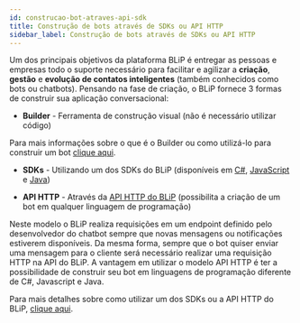 ```yaml
---
id: construcao-bot-atraves-api-sdk
title: Construção de bots através de SDKs ou API HTTP
sidebar_label: Construção de bots através de SDKs ou API HTTP
---
```


Um dos principais objetivos da plataforma BLiP é entregar as pessoas e empresas todo o suporte necessário para facilitar e agilizar a **criação**, **gestão** e **evolução de contatos inteligentes** (também conhecidos como bots ou chatbots). Pensando na fase de criação, o BLiP fornece 3 formas de construir sua aplicação conversacional:

* **Builder** - Ferramenta de construção visual (não é necessário utilizar código)

Para mais informações sobre o que é o Builder ou como utilizá-lo para construir um bot [clique aqui](https://help.blip.ai/hc/pt-br/sections/360000157071-Getting-Started).

* **SDKs** - Utilizando um dos SDKs do BLiP (disponíveis em [C#](https://github.com/takenet/blip-sdk-csharp), [JavaScript](https://github.com/takenet/blip-sdk-js) e [Java](https://github.com/takenet/blip-sdk-java))

* **API HTTP** - Através da [API HTTP do BLiP](https://docs.blip.ai/#using-http) (possibilita a criação de um bot em qualquer linguagem de programação)

Neste modelo o BLiP realiza requisições em um endpoint definido pelo desenvolvedor do chatbot sempre que novas mensagens ou notificações estiverem disponíveis. Da mesma forma, sempre que o bot quiser enviar uma mensagem para o cliente será necessário realizar uma requisição HTTP na API do BLiP. A vantagem em utilizar o modelo API HTTP é ter a possibilidade de construir seu bot em linguagens de programação diferente de C#, Javascript e Java.

Para mais detalhes sobre como utilizar um dos SDKs ou a API HTTP do BLiP, [clique aqui](https://docs.blip.ai/#getting-started).
